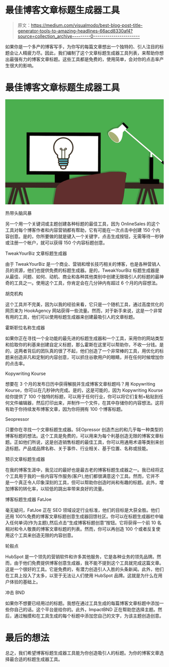 # 最佳博客文章标题生成器工具

> 原文：<https://medium.com/visualmodo/best-blog-post-title-generator-tools-to-amazing-headlines-66acd8330af4?source=collection_archive---------0----------------------->

如果你是一个多产的博客写手，为你写的每篇文章想出一个独特的、引人注目的标题会让人精疲力尽。因此，我们编制了这个文章标题生成器工具列表，来帮助你想出最强有力的博客文章标题。这些工具都是免费的，使用简单，会对你的点击率产生很大的影响。

# 最佳博客文章标题生成器工具

![](img/b8b744a38b467207db390e0771830d88.png)

热带头脑风暴

另一个用一个关键词或主题创建各种标题的最佳工具，因为 OnlineSales 的这个工具对每个博客作者和内容营销都有帮助，它有可能在一次点击中创建 150 个内容创意。是的，你所要做的就是键入一个关键字，点击生成按钮，无需等待一秒钟或注册一个帐户，就可以获得 150 个内容标题创意。

TweakYourBiz 文章标题生成器

由于 TweakYourBiz 是一个商业、营销和增长技巧相关的博客，也是各种营销人员的资源，他们也提供免费的标题生成器。是的，TweakYourBiz 标题生成器是从最佳、问题、如何、动机、商业和各种其他类别中创建无限吸引人的标题的最神奇的工具之一。使用这个工具，你肯定会在几分钟内有超过 6 个月的内容想法。

胡克机构

这个工具并不完美，因为以我的经验来看，它只是一个随机工具，通过高度优化的网页来为 HookAgency 网站获得一些流量。然而，对于新手来说，这是一个非常有用的工具，他们可以使用标题生成器来创建最吸引人的文章标题。

霍斯职位名称生成器

如果你正在寻找一个全功能的最先进的标题生成器和一个工具，采用你的网站类型和拾取你的利基来创建自定义标题，那么霍斯在这里可以帮助你，不收一分钱。是的，这两者背后的团队真的很了不起，他们创造了一个非常棒的工具，用优化的标题来创造非凡和定制的内容创意，可以抓住谷歌用户的眼睛，并在任何时候增加你的点击率。

Kopywriting Kourse

想要在 3 个月的发布日历中获得解脱并生成博客文章标题吗？用 Kopywriting Kourse，你可以在几秒钟内完成。是的，这是可能的，因为 Kopywriting Kourse 给你提供了 100 个独特的标题，可以用于任何行业，你可以将它们复制+粘贴到任何文件编辑器，然后打印出来，并制作一个文件，在其中存储你的内容想法。这将有助于你持续发布博客文章，因为你将拥有 100 个博客标题。

Seopressor

只要你在寻找一个文章标题生成器。SEOpressor 创造杰出的和几乎每一种类型的博客标题的想法。这个工具是免费的，可以用来为每个利基创造无限的博客文章标题。正如他们所说，这是创造销售标题的最佳工具，你可以用通用术语等类别来创造标题。产品或品牌名称、关于事件、行业相关、基于位置、名称或技能。

预示文章标题生成器

在我的博客生涯中，我见过的最好也是最古老的博客标题生成器之一。我已经将这个工具用于我的一些内容写作服务(客户),他们都很满意这个工具。然而，它并不是一个真正令人印象深刻的工具，但可以帮助你创造时尚和有趣的标题。此外，增加博客的转化率，以较低的跳出率带来良好的流量。

博客标题生成器 FatJoe

毫无疑问，FatJoe 正在 SEO 领域设定行业标准，他们的目标是大获全胜。他们还用 100%免费的博客文章标题创意生成器回馈社区。你可以在标题生成器栏中输入任何单词(作为主题),然后点击“生成博客标题创意”按钮。它将获得一个前 10 名相对和令人敬畏的博客文章标题的列表。然而，你可以再创造 100 个或者反复使用这个工具来创造无限的内容创意。

轮毂点

HubSpot 是一个领先的营销软件和许多其他服务，它是各种业务的领先品牌。然而，由于他们免费提供博客创意生成器，我不能不提到这个工具就完成这篇文章。这是一个很好的工具。它是免费的，有潜力创造引人入胜的头条新闻。此外，他们在工具上投入了太多，以至于无法让人们使用 HubSpot 品牌。这就是为什么在用户体验的基础上。

冲击 BND

如果你不想要已经用过的标题。我想在通过工具生成的每篇博客文章标题中添加一些你自己的话。这个平台是给你的。此外，ImpactBND 正在帮助您选择主题。然后，通过触摸和在工具生成的每个标题中添加您自己的文字，为该主题创造创意。

# 最后的想法

总之，我们希望博客标题生成器工具能为你创造吸引人的标题。为你的博客文章选择最合适的标题生成器工具。